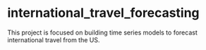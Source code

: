 # international_travel_forecasting
This project is focused on building time series models to forecast international travel from the US.

